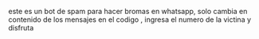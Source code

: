 este es un bot de spam para hacer bromas en whatsapp, solo cambia en contenido de los mensajes en el codigo , ingresa el numero de la victina y disfruta
